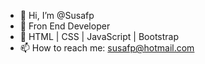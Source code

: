 - 👋 Hi, I’m @Susafp
- 👀 Fron End Developer 
- 🌱 HTML | CSS | JavaScript | Bootstrap 
- 📫 How to reach me: susafp@hotmail.com

<!---
Susafp/Susafp is a ✨ special ✨ repository because its `README.md` (this file) appears on your GitHub profile.
You can click the Preview link to take a look at your changes.
--->

